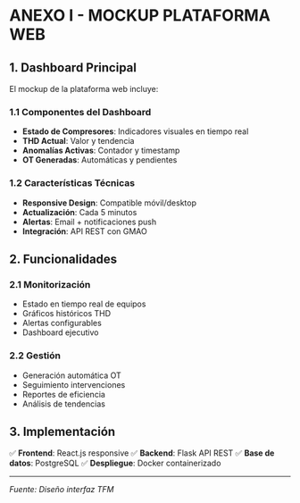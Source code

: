 # ANEXO I - MOCKUP PLATAFORMA WEB

## 1. Dashboard Principal

El mockup de la plataforma web incluye:

### 1.1 Componentes del Dashboard
- **Estado de Compresores**: Indicadores visuales en tiempo real
- **THD Actual**: Valor y tendencia
- **Anomalías Activas**: Contador y timestamp
- **OT Generadas**: Automáticas y pendientes

### 1.2 Características Técnicas
- **Responsive Design**: Compatible móvil/desktop
- **Actualización**: Cada 5 minutos
- **Alertas**: Email + notificaciones push
- **Integración**: API REST con GMAO

## 2. Funcionalidades

### 2.1 Monitorización
- Estado en tiempo real de equipos
- Gráficos históricos THD
- Alertas configurables
- Dashboard ejecutivo

### 2.2 Gestión
- Generación automática OT
- Seguimiento intervenciones
- Reportes de eficiencia
- Análisis de tendencias

## 3. Implementación

✅ **Frontend**: React.js responsive
✅ **Backend**: Flask API REST
✅ **Base de datos**: PostgreSQL
✅ **Despliegue**: Docker containerizado

---
*Fuente: Diseño interfaz TFM*
